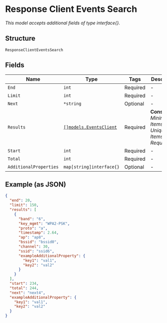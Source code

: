
# Response Client Events Search

*This model accepts additional fields of type interface{}.*

## Structure

`ResponseClientEventsSearch`

## Fields

| Name | Type | Tags | Description |
|  --- | --- | --- | --- |
| `End` | `int` | Required | - |
| `Limit` | `int` | Required | - |
| `Next` | `*string` | Optional | - |
| `Results` | [`[]models.EventsClient`](../../doc/models/events-client.md) | Required | **Constraints**: *Minimum Items*: `1`, *Unique Items Required* |
| `Start` | `int` | Required | - |
| `Total` | `int` | Required | - |
| `AdditionalProperties` | `map[string]interface{}` | Optional | - |

## Example (as JSON)

```json
{
  "end": 20,
  "limit": 150,
  "results": [
    {
      "band": "6",
      "key_mgmt": "WPA2-PSK",
      "proto": "a",
      "timestamp": 2.64,
      "ap": "ap8",
      "bssid": "bssid0",
      "channel": 30,
      "ssid": "ssid6",
      "exampleAdditionalProperty": {
        "key1": "val1",
        "key2": "val2"
      }
    }
  ],
  "start": 234,
  "total": 244,
  "next": "next4",
  "exampleAdditionalProperty": {
    "key1": "val1",
    "key2": "val2"
  }
}
```

